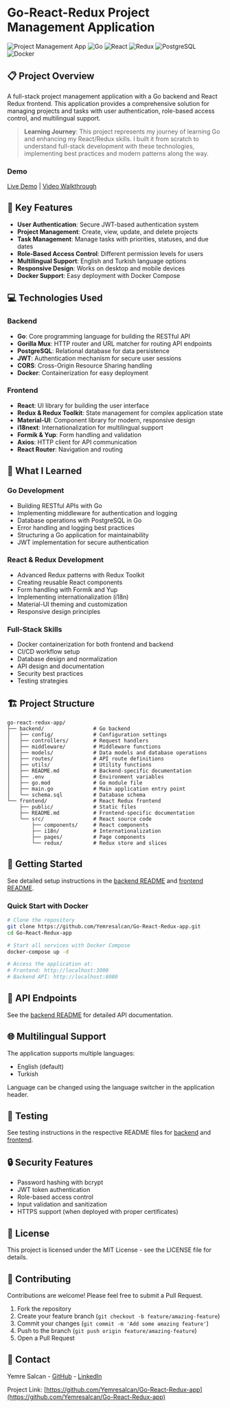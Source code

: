 # Go-React-Redux Project Management Application

![Project Management App](https://img.shields.io/badge/Project%20Management-App-blue)
![Go](https://img.shields.io/badge/Go-1.21-00ADD8?logo=go)
![React](https://img.shields.io/badge/React-18-61DAFB?logo=react)
![Redux](https://img.shields.io/badge/Redux-Toolkit-764ABC?logo=redux)
![PostgreSQL](https://img.shields.io/badge/PostgreSQL-14-336791?logo=postgresql)
![Docker](https://img.shields.io/badge/Docker-Compose-2496ED?logo=docker)

## 📋 Project Overview

A full-stack project management application with a Go backend and React Redux frontend. This application provides a comprehensive solution for managing projects and tasks with user authentication, role-based access control, and multilingual support.

> **Learning Journey**: This project represents my journey of learning Go and enhancing my React/Redux skills. I built it from scratch to understand full-stack development with these technologies, implementing best practices and modern patterns along the way.

### Demo

[Live Demo](https://github.com/Yemresalcan/Go-React-Redux-app) | [Video Walkthrough](https://github.com/Yemresalcan/Go-React-Redux-app)

## 🌟 Key Features

- **User Authentication**: Secure JWT-based authentication system
- **Project Management**: Create, view, update, and delete projects
- **Task Management**: Manage tasks with priorities, statuses, and due dates
- **Role-Based Access Control**: Different permission levels for users
- **Multilingual Support**: English and Turkish language options
- **Responsive Design**: Works on desktop and mobile devices
- **Docker Support**: Easy deployment with Docker Compose

## 💻 Technologies Used

### Backend
- **Go**: Core programming language for building the RESTful API
- **Gorilla Mux**: HTTP router and URL matcher for routing API endpoints
- **PostgreSQL**: Relational database for data persistence
- **JWT**: Authentication mechanism for secure user sessions
- **CORS**: Cross-Origin Resource Sharing handling
- **Docker**: Containerization for easy deployment

### Frontend
- **React**: UI library for building the user interface
- **Redux & Redux Toolkit**: State management for complex application state
- **Material-UI**: Component library for modern, responsive design
- **i18next**: Internationalization for multilingual support
- **Formik & Yup**: Form handling and validation
- **Axios**: HTTP client for API communication
- **React Router**: Navigation and routing

## 🧠 What I Learned

### Go Development
- Building RESTful APIs with Go
- Implementing middleware for authentication and logging
- Database operations with PostgreSQL in Go
- Error handling and logging best practices
- Structuring a Go application for maintainability
- JWT implementation for secure authentication

### React & Redux Development
- Advanced Redux patterns with Redux Toolkit
- Creating reusable React components
- Form handling with Formik and Yup
- Implementing internationalization (i18n)
- Material-UI theming and customization
- Responsive design principles

### Full-Stack Skills
- Docker containerization for both frontend and backend
- CI/CD workflow setup
- Database design and normalization
- API design and documentation
- Security best practices
- Testing strategies

## 🏗️ Project Structure

```
go-react-redux-app/
├── backend/                # Go backend
│   ├── config/             # Configuration settings
│   ├── controllers/        # Request handlers
│   ├── middleware/         # Middleware functions
│   ├── models/             # Data models and database operations
│   ├── routes/             # API route definitions
│   ├── utils/              # Utility functions
│   ├── README.md           # Backend-specific documentation
│   ├── .env                # Environment variables
│   ├── go.mod              # Go module file
│   ├── main.go             # Main application entry point
│   └── schema.sql          # Database schema
└── frontend/               # React Redux frontend
    ├── public/             # Static files
    ├── README.md           # Frontend-specific documentation
    └── src/                # React source code
        ├── components/     # React components
        ├── i18n/           # Internationalization
        ├── pages/          # Page components
        └── redux/          # Redux store and slices
```

## 🚀 Getting Started

See detailed setup instructions in the [backend README](./backend/README.md) and [frontend README](./frontend/README.md).

### Quick Start with Docker

```bash
# Clone the repository
git clone https://github.com/Yemresalcan/Go-React-Redux-app.git
cd Go-React-Redux-app

# Start all services with Docker Compose
docker-compose up -d

# Access the application at:
# Frontend: http://localhost:3000
# Backend API: http://localhost:8080
```

## 🔌 API Endpoints

See the [backend README](./backend/README.md) for detailed API documentation.

## 🌐 Multilingual Support

The application supports multiple languages:
- English (default)
- Turkish

Language can be changed using the language switcher in the application header.

## 🧪 Testing

See testing instructions in the respective README files for [backend](./backend/README.md) and [frontend](./frontend/README.md).

## 🔒 Security Features

- Password hashing with bcrypt
- JWT token authentication
- Role-based access control
- Input validation and sanitization
- HTTPS support (when deployed with proper certificates)

## 📝 License

This project is licensed under the MIT License - see the LICENSE file for details.

## 👥 Contributing

Contributions are welcome! Please feel free to submit a Pull Request.

1. Fork the repository
2. Create your feature branch (`git checkout -b feature/amazing-feature`)
3. Commit your changes (`git commit -m 'Add some amazing feature'`)
4. Push to the branch (`git push origin feature/amazing-feature`)
5. Open a Pull Request

## 📧 Contact

Yemre Salcan - [GitHub](https://github.com/Yemresalcan) - [LinkedIn](https://www.linkedin.com/in/yemresalcan/)

Project Link: [https://github.com/Yemresalcan/Go-React-Redux-app](https://github.com/Yemresalcan/Go-React-Redux-app)
